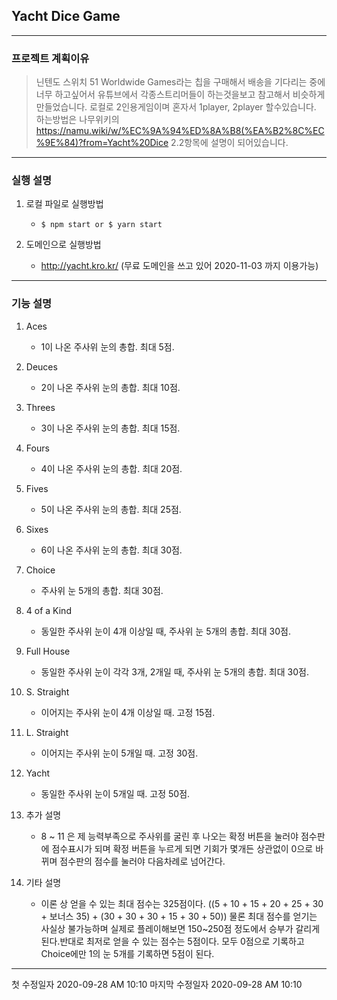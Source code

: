 ## Yacht Dice Game
------------
### 프로젝트 계획이유
> 닌텐도 스위치 51 Worldwide Games라는 칩을 구매해서 배송을 기다리는 중에 너무 하고싶어서 유튜브에서 각종스트리머들이 하는것을보고 참고해서 비슷하게 만들었습니다.
> 로컬로 2인용게임이며 혼자서 1player, 2player 할수있습니다.
> 하는방법은 나무위키의 https://namu.wiki/w/%EC%9A%94%ED%8A%B8(%EA%B2%8C%EC%9E%84)?from=Yacht%20Dice 2.2항목에 설명이 되어있습니다.
------------
### 실행 설명

1. 로컬 파일로 실행방법

    + ```$ npm start or $ yarn start```
    
2. 도메인으로 실행방법

    + http://yacht.kro.kr/ (무료 도메인을 쓰고 있어 2020-11-03 까지 이용가능)
    
------------
### 기능 설명

1. Aces

    + 1이 나온 주사위 눈의 총합. 최대 5점.

2. Deuces

    + 2이 나온 주사위 눈의 총합. 최대 10점.

3. Threes

    + 3이 나온 주사위 눈의 총합. 최대 15점.

4. Fours

    + 4이 나온 주사위 눈의 총합. 최대 20점.

5. Fives

    + 5이 나온 주사위 눈의 총합. 최대 25점.

6. Sixes

    + 6이 나온 주사위 눈의 총합. 최대 30점.


7. Choice

    + 주사위 눈 5개의 총합. 최대 30점.
    
8. 4 of a Kind

    + 동일한 주사위 눈이 4개 이상일 때, 주사위 눈 5개의 총합. 최대 30점.
    
9. Full House

    + 동일한 주사위 눈이 각각 3개, 2개일 때, 주사위 눈 5개의 총합. 최대 30점.
    
10. S. Straight

    + 이어지는 주사위 눈이 4개 이상일 때. 고정 15점.
    
11. L. Straight

    + 이어지는 주사위 눈이 5개일 때. 고정 30점.
    
12. Yacht

    + 동일한 주사위 눈이 5개일 때. 고정 50점.
    
13. 추가 설명
    
    + 8 ~ 11 은 제 능력부족으로 주사위를 굴린 후 나오는 확정 버튼을 눌러야 점수판에 점수표시가 되며 확정 버튼을 누르게 되면 기회가 몇개든 상관없이 0으로 바뀌며 점수판의 점수를 눌러야 다음차례로 넘어간다.
    
14. 기타 설명
    
    + 이론 상 얻을 수 있는 최대 점수는 325점이다. ((5 + 10 + 15 + 20 + 25 + 30 + 보너스 35) + (30 + 30 + 30 + 15 + 30 + 50)) 물론 최대 점수를 얻기는 사실상 불가능하며 실제로 플레이해보면 150~250점 정도에서 승부가 갈리게 된다.반대로 최저로 얻을 수 있는 점수는 5점이다. 모두 0점으로 기록하고 Choice에만 1의 눈 5개를 기록하면 5점이 된다.

------------

첫 수정일자 2020-09-28 AM 10:10
마지막 수정일자 2020-09-28 AM 10:10

